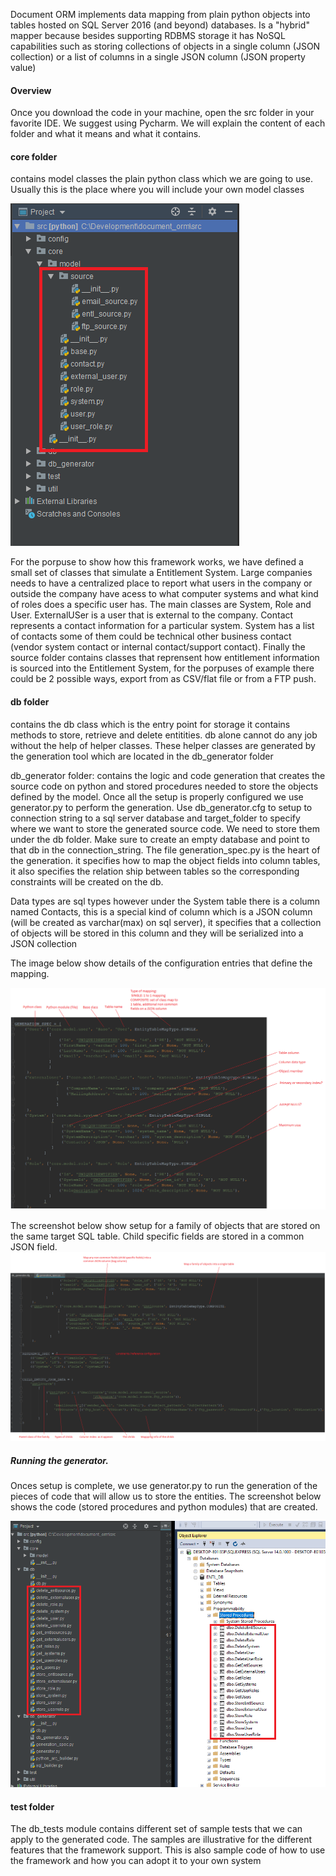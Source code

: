 Document ORM implements data mapping from plain python objects into tables hosted on SQL Server 2016 (and beyond) databases. Is a "hybrid" mapper because besides supporting RDBMS storage it has NoSQL capabilities such as storing collections of objects in a single column (JSON collection) or a list of columns in a single JSON column (JSON property value)

#### Overview

Once you download the code in your machine, open the src folder in your favorite IDE. We suggest using Pycharm.
We will explain the content of each folder and what it means and what it contains.

#### core folder
contains model classes the plain python class which we are going to use. Usually this is the place where you will include your own model classes

![Alt text](/doc/images/model.png?raw=true "structure")

For the porpuse to show how this framework works, we have defined a small set of classes that simulate a Entitlement System. Large companies needs to have a centralized place to report what users in the company or outside the company have acess to what computer systems and what kind of roles does a specific user has. The main classes are System, Role and User. ExternalUSer is a user that is external to the company. Contact represents a contact information for a particular system. System has a list of contacts some of them could be technical other business contact (vendor system contact or internal contact/support contact). Finally the source folder contains classes that reprensent how entitlement information is sourced into the Entitlement System, for the porpuses of example there could be 2 possible ways, export from as CSV/flat file or from a FTP push. 

#### db folder
contains the db class which is the entry point for storage it contains methods to store, retrieve and delete entitities. db alone cannot do any job without the help of helper classes. These helper classes are generated by the generation tool which are located in the db_generator folder

db_generator folder: contains the logic and code generation that creates the source code on python and stored procedures needed to store the objects defined by the model. Once all the setup is properly configured we use generator.py to perform the generation.
Use db_generator.cfg to setup to connection string to a sql server database and target_folder to specify where we want to store the generated source code. We need to store them under the db folder. Make sure to create an empty database and point to that db in the connection_string. The file generation_spec.py is the heart of the generation. it specifies how to map the object fields into column tables, it also specifies the relation ship between tables so the corresponding constraints will be created on the db.

Data types are sql types however under the System table there is a column named Contacts, this is a special kind of column which is a JSON column (will be created as varchar(max) on sql server), it specifies that a collection of objects will be stored in this column and they will be serialized into a JSON collection

The image below show details of the configuration entries that define the mapping.

![Alt text](/doc/images/generation_spec1.png?raw=true "structure")

The screenshot below show setup for a family of objects that are stored on the same target SQL table. Child specific fields are stored in a common JSON field.
![Alt text](/doc/images/generation_spec2.png?raw=true "structure")

##### Running the generator.

Onces setup is complete, we use generator.py to run the generation of the pieces of code that will allow us to store the entities. The screenshot below shows the code (stored procedures and python modules) that are created.

![Alt text](/doc/images/generated_code.png?raw=true "structure")

#### test folder
The db_tests module contains different set of sample tests that we can apply to the generated code. The samples are illustrative for the different features that the framework support. This is also sample code of how to use the framework and how you can adopt it to your own system
